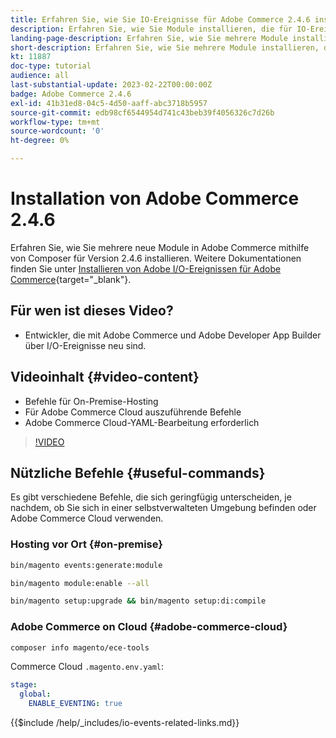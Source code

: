 ```yaml
---
title: Erfahren Sie, wie Sie IO-Ereignisse für Adobe Commerce 2.4.6 installieren.
description: Erfahren Sie, wie Sie Module installieren, die für IO-Ereignisse in Adobe Commerce 2.4.6 zur Verwendung in Adobe Developer App Builder erforderlich sind
landing-page-description: Erfahren Sie, wie Sie mehrere Module installieren, die für Adobe Commerce 2.4.6 erforderlich sind.
short-description: Erfahren Sie, wie Sie mehrere Module installieren, die für Adobe Commerce 2.4.6 erforderlich sind.
kt: 11887
doc-type: tutorial
audience: all
last-substantial-update: 2023-02-22T00:00:00Z
badge: Adobe Commerce 2.4.6
exl-id: 41b31ed8-04c5-4d50-aaff-abc3718b5957
source-git-commit: edb98cf6544954d741c43beb39f4056326c7d26b
workflow-type: tm+mt
source-wordcount: '0'
ht-degree: 0%

---
```


# Installation von Adobe Commerce 2.4.6

Erfahren Sie, wie Sie mehrere neue Module in Adobe Commerce mithilfe von Composer für Version 2.4.6 installieren. Weitere Dokumentationen finden Sie unter [Installieren von Adobe I/O-Ereignissen für Adobe Commerce](https://developer.adobe.com/commerce/events/get-started/installation/){target="_blank"}.

## Für wen ist dieses Video?

* Entwickler, die mit Adobe Commerce und Adobe Developer App Builder über I/O-Ereignisse neu sind.

## Videoinhalt {#video-content}

* Befehle für On-Premise-Hosting
* Für Adobe Commerce Cloud auszuführende Befehle
* Adobe Commerce Cloud-YAML-Bearbeitung erforderlich

>[!VIDEO](https://video.tv.adobe.com/v/3415795?quality=12&learn=on)

## Nützliche Befehle {#useful-commands}

Es gibt verschiedene Befehle, die sich geringfügig unterscheiden, je nachdem, ob Sie sich in einer selbstverwalteten Umgebung befinden oder Adobe Commerce Cloud verwenden.

### Hosting vor Ort {#on-premise}

```bash
bin/magento events:generate:module

bin/magento module:enable --all

bin/magento setup:upgrade && bin/magento setup:di:compile
```

### Adobe Commerce on Cloud {#adobe-commerce-cloud}

```bash
composer info magento/ece-tools
```

Commerce Cloud `.magento.env.yaml`:

```yaml
stage:
  global:
    ENABLE_EVENTING: true
```

{{$include /help/_includes/io-events-related-links.md}}

